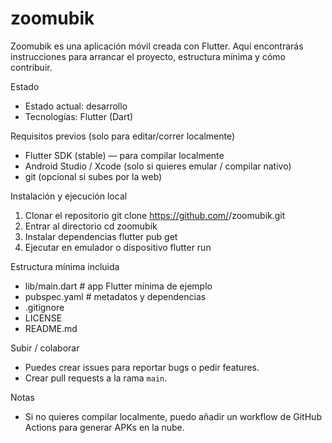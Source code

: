 # zoomubik

Zoomubik es una aplicación móvil creada con Flutter. Aquí encontrarás instrucciones para arrancar el proyecto, estructura mínima y cómo contribuir.

Estado
- Estado actual: desarrollo
- Tecnologías: Flutter (Dart)

Requisitos previos (solo para editar/correr localmente)
- Flutter SDK (stable) — para compilar localmente
- Android Studio / Xcode (solo si quieres emular / compilar nativo)
- git (opcional si subes por la web)

Instalación y ejecución local
1. Clonar el repositorio
   git clone https://github.com/<tu-usuario>/zoomubik.git
2. Entrar al directorio
   cd zoomubik
3. Instalar dependencias
   flutter pub get
4. Ejecutar en emulador o dispositivo
   flutter run

Estructura mínima incluida
- lib/main.dart  # app Flutter mínima de ejemplo
- pubspec.yaml   # metadatos y dependencias
- .gitignore
- LICENSE
- README.md

Subir / colaborar
- Puedes crear issues para reportar bugs o pedir features.
- Crear pull requests a la rama `main`.

Notas
- Si no quieres compilar localmente, puedo añadir un workflow de GitHub Actions para generar APKs en la nube.

